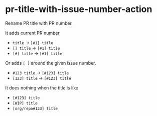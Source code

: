 # pr-title-with-issue-number-action

Rename PR title with PR number.

It adds current PR number 
- `title` -> `[#1] title`
- `[] title` -> `[#1] title`
- `[#] title` -> `[#1] title`

Or adds `[ ]` around the given issue number.
- `#123 title` -> `[#123] title`
- `[123] title` -> `[#123] title`

It does nothing when the title is like
- `[#123] title`
- `[WIP] title`
- `[org/repo#123] title`
